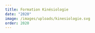 ```yaml
---
title: Formation Kinésiologie
date: "2020"
image: /images/uploads/kinesiologie.svg
order: 2020
---
```

